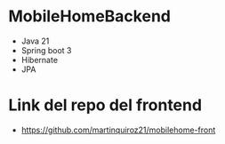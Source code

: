 # MobileHomeBackend
 - Java 21
 - Spring boot 3
 - Hibernate
 - JPA

# Link del repo del frontend
- https://github.com/martinquiroz21/mobilehome-front
